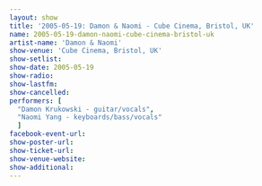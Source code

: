 ```yaml
---
layout: show
title: '2005-05-19: Damon & Naomi - Cube Cinema, Bristol, UK'
name: 2005-05-19-damon-naomi-cube-cinema-bristol-uk
artist-name: 'Damon & Naomi'
show-venue: 'Cube Cinema, Bristol, UK'
show-setlist: 
show-date: 2005-05-19
show-radio: 
show-lastfm: 
show-cancelled: 
performers: [
  "Damon Krukowski - guitar/vocals",
  "Naomi Yang - keyboards/bass/vocals"
  ]
facebook-event-url: 
show-poster-url: 
show-ticket-url: 
show-venue-website: 
show-additional: 
---
```


